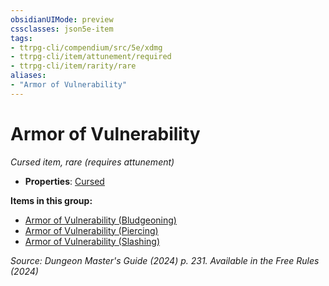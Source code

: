```yaml
---
obsidianUIMode: preview
cssclasses: json5e-item
tags:
- ttrpg-cli/compendium/src/5e/xdmg
- ttrpg-cli/item/attunement/required
- ttrpg-cli/item/rarity/rare
aliases: 
- "Armor of Vulnerability"
---
```

# Armor of Vulnerability
*Cursed item, rare (requires attunement)*  


- **Properties**: [Cursed](3-Compendium/rules/item-properties.md#Cursed%20Items)

**Items in this group:**

- [Armor of Vulnerability (Bludgeoning)](3-Compendium/items/armor-of-vulnerability-bludgeoning-xdmg.md)
- [Armor of Vulnerability (Piercing)](3-Compendium/items/armor-of-vulnerability-piercing-xdmg.md)
- [Armor of Vulnerability (Slashing)](3-Compendium/items/armor-of-vulnerability-slashing-xdmg.md)

*Source: Dungeon Master's Guide (2024) p. 231. Available in the Free Rules (2024)*